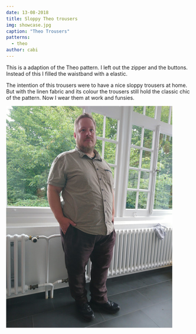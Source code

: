 ```yaml
---
date: 13-08-2018
title: Sloppy Theo trousers
img: showcase.jpg
caption: "Theo Trousers"
patterns:
  - theo
author: cabi
---
```


This is a adaption of the Theo pattern. I left out the zipper and the buttons. Instead of this I filled the waistband with a elastic.

The intention of this trousers were to have a nice sloppy trousers at home. But with the linen fabric and its colour the trousers still hold the classic chic of the pattern. Now I wear them at work and funsies.

![Another picture from these linen Theo trousers](2.jpg)
